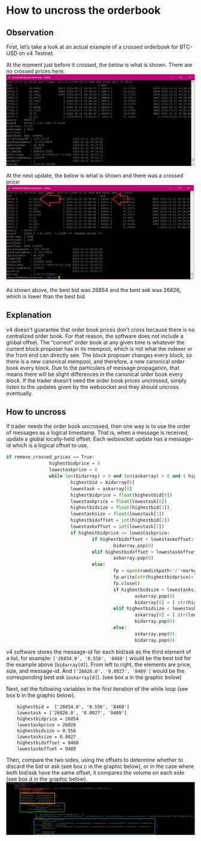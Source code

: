 # How to uncross the orderbook

## Observation
First, let’s take a look at an actual example of a crossed orderbook for BTC-USD on v4 Testnet.

At the moment just before it crossed, the below is what is shown. There are no crossed prices here:
![Observation 1](../../../artifacts/how_to_uncross_orderbook_observation_1.png)

At the next update, the below is what is shown and there was a crossed price:
![Observation 2](../../../artifacts/how_to_uncross_orderbook_observation_2.png)

As shown above, the best bid was 26854 and the best ask was 26826, which is lower than the best bid.

## Explanation

v4 doesn't guarantee that order book prices don't cross because there is no centralized order book. For that reason, the software does not include a global offset. The “correct” order book at any given time is whatever the current block proposer has in its mempool, which is not what the indexer or the front end can directly see. The block proposer changes every block, so there is a new canonical mempool, and therefore, a new canonical order book every block. Due to the particulars of message propagation, that means there will be slight differences in the canonical order book every block. If the trader doesn’t need the order book prices uncrossed, simply listen to the updates given by the websocket and they should uncross eventually.

## How to uncross
If trader needs the order book uncrossed, then one way is to use the order of messages as a logical timestamp. That is, when a message is received, update a global locally-held offset. Each websocket update has a message-id which is a logical offset to use.

```python
if remove_crossed_prices == True:
                highestbidprice = 0
                lowestaskprice = 0
                while len(bidarray) > 0 and len(askarray) > 0 and ( highestbidprice == 0 or highestbidprice >= lowestaskprice ):
                        highestbid = bidarray[0]
                        lowestask = askarray[0]
                        highestbidprice = float(highestbid[0])
                        lowestaskprice = float(lowestask[0])
                        highestbidsize = float(highestbid[1])
                        lowestasksize = float(lowestask[1])
                        highestbidoffset = int(highestbid[2])
                        lowestaskoffset = int(lowestask[2])
                        if highestbidprice >= lowestaskprice:
                                if highestbidoffset < lowestaskoffset:
                                        bidarray.pop(0)
                                elif highestbidoffset > lowestaskoffset:
                                        askarray.pop(0)
                                else:
                                        fp = open(ramdiskpath+'/'+market+'/TRAPsameoffset', "a")
                                        fp.write(str(highestbidprice)+','+str(highestbidsize)+','+str(lowestaskprice)+','+str(lowestasksize)+','+str(highestbidoffset)+','+datetime.now().strftime("%Y-%m-%d %H:%M:%S")+'\n')
                                        fp.close()
                                        if highestbidsize > lowestasksize:
                                                askarray.pop(0)
                                                bidarray[0] = [ str(highestbidprice), str(highestbidsize - lowestasksize), str(highestbidoffset), highestbid[3], highestbid[4] ]
                                        elif highestbidsize < lowestasksize:
                                                askarray[0] = [ str(lowestaskprice), str(lowestasksize - highestbidsize), str(lowestaskoffset), lowestask[3], lowestask[4] ]
                                                bidarray.pop(0)
                                        else:
                                                askarray.pop(0)
                                                bidarray.pop(0)

```

v4 software stores the message-id for each bid/ask as the third element of a list, for example: `['26854.0', '0.556', '8468']` would be the best bid for the example above (`bidarray[0]`).  From left to right, the elements are price, size, and message-id.  And `['26826.0', '0.0027', '8489']` would be the corresponding best ask (`askarray[0]`).  (see box a in the graphic below)

Next, set the following variables in the first iteration of the while loop (see box b in the graphic below).
```
    highestbid =  ['26854.0', '0.556', '8468']
    lowestask = ['26826.0', '0.0027', '8489']
    highestbidprice = 26854
    lowestaskprice = 26826
    highestbidsize = 0.556
    lowestasksize = 0.0027
    highestbidoffset = 8468
    lowestaskoffset = 8489
```

Then, compare the two sides, using the offsets to determine whether to discard the bid or ask (see box c in the graphic below), or in the case where both bid/ask have the same offset, it compares the volume on each side (see box d in the graphic below).
![Sample Code](../../../artifacts/how_to_uncross_orderbook_sample_code.png)
